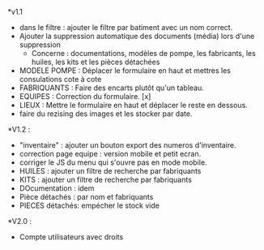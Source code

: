 *v1.1
- dans le filtre : ajouter le filtre par batiment avec un nom correct.
- Ajouter la suppression automatique des documents (média) lors d'une suppression
    - Concerne : documentations, modèles de pompe, les fabricants, les huiles, les kits et les pièces détachées
- MODELE POMPE : Déplacer le formulaire en haut et mettres les consulations cote à cote
- FABRIQUANTS : Faire des encarts plutôt qu'un tableau.
- EQUIPES : Correction du formulaire. [x]
- LIEUX : Mettre le formulaire en haut et déplacer le reste en dessous.
- faire du rezising des images et les stocker par date.


*V1.2 :
- "inventaire" : ajouter un bouton export des numeros d'inventaire.
- correction page equipe : version mobile et petit ecran.
- corriger le JS du menu qui s'ouvre pas en mode mobile.
- HUILES : ajouter un filtre de recherche par fabriquants
- KITS : ajouter un filtre de recherche par fabriquants
- DOcumentation : idem
- Pièce détachés : par nom et fabriquants
- PIECES détachés: empécher le stock vide


*V2.0 :
- Compte utilisateurs avec droits